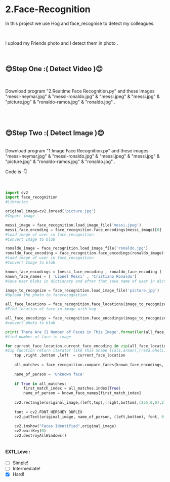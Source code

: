 # 2.Face-Recognition
In this project we use Hog and face_recognise to detect my colleagues.

<br>

I upload my Friends photo and I detect them in photo .

<br>

## :blush:Step One :( Detect Video ):blush:</b>

<br>

Download program "2.Realtime Face Recognition.py" and these images "messi-neymar.jpg" & "messi-ronaldo.jpg" & "messi.jpeg" & "messi.jpg" & "picture.jpg" & "ronaldo-ramos.jpg" & "ronaldo.jpg" . 

<br>




<br>

## :blush:Step Two :( Detect Image ):blush:</b>

<br>
Download program "1.Image Face Recognition.py" and these images "messi-neymar.jpg" & "messi-ronaldo.jpg" & "messi.jpeg" & "messi.jpg" & "picture.jpg" & "ronaldo-ramos.jpg" & "ronaldo.jpg" . 
<br>

Code is :👇

<br>

```python
import cv2
import face_recognition
#Libraries 

original_image=cv2.imread('picture.jpg')
#Import image

messi_image = face_recognition.load_image_file('messi.jpeg')
messi_face_encoding = face_recognition.face_encodings(messi_image)[0]
#load image of user in face_recognition
#Convert Image to blob

ronaldo_image = face_recognition.load_image_file('ronaldo.jpg')
ronaldo_face_encoding = face_recognition.face_encodings(ronaldo_image)[0]
#load image of user in face_recognition
#Convert Image to blob

known_face_encodings = [messi_face_encoding , ronaldo_face_encoding ]
known_face_names = [ 'Lionel Messi' , 'Cristiano Ronaldo']
#Save User blobs in dictionary and after that save name of user in dictionary . 

image_to_recognize = face_recognition.load_image_file('picture.jpg')
#Upload the photo to facerecognition 

all_face_locations = face_recognition.face_locations(image_to_recognize , model='hog')
#Find location of face in image with hog 

all_face_encodings = face_recognition.face_encodings(image_to_recognize , all_face_locations)
#convert photo to blob

print('There Are {} Number of Faces in This Image'.format(len(all_face_locations)))
#find number of face in image

for current_face_location,current_face_encoding in zip(all_face_locations,all_face_encodings):
#zip function return iterator like this Shape ((ali,arman),(reza,Gholi)) 
    top ,right ,bottom ,left  = current_face_location
    
    all_matches = face_recognition.compare_faces(known_face_encodings, current_face_encoding)
   
    name_of_person = 'Unknown face'
    
    if True in all_matches:
        first_match_index = all_matches.index(True)
        name_of_person = known_face_names[first_match_index]
    
    cv2.rectangle(original_image,(left,top),(right,bottom),(255,0,0),2)
    
    font = cv2.FONT_HERSHEY_DUPLEX
    cv2.putText(original_image, name_of_person, (left,bottom), font, 0.5, (255,255,255),1)
    
    cv2.imshow("Faces Identified",original_image)
    cv2.waitKey(0)
    cv2.destroyAllWindows()



```
#### EX11_Leve :
- [ ] Simple! 
- [ ] Intermediate!
- [x] Hard!

<br>
